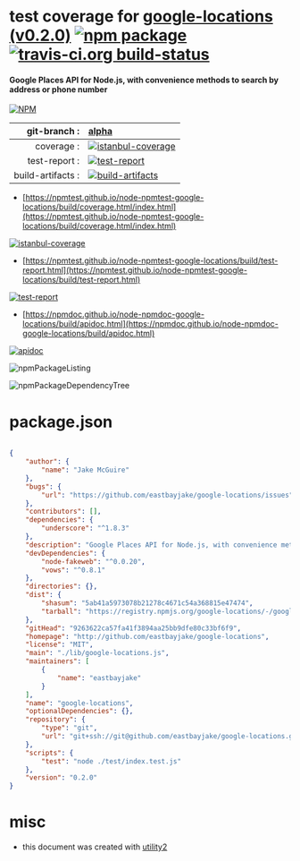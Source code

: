 # test coverage for  [google-locations (v0.2.0)](http://github.com/eastbayjake/google-locations)  [![npm package](https://img.shields.io/npm/v/npmtest-google-locations.svg?style=flat-square)](https://www.npmjs.org/package/npmtest-google-locations) [![travis-ci.org build-status](https://api.travis-ci.org/npmtest/node-npmtest-google-locations.svg)](https://travis-ci.org/npmtest/node-npmtest-google-locations)
#### Google Places API for Node.js, with convenience methods to search by address or phone number

[![NPM](https://nodei.co/npm/google-locations.png?downloads=true&downloadRank=true&stars=true)](https://www.npmjs.com/package/google-locations)

| git-branch : | [alpha](https://github.com/npmtest/node-npmtest-google-locations/tree/alpha)|
|--:|:--|
| coverage : | [![istanbul-coverage](https://npmtest.github.io/node-npmtest-google-locations/build/coverage.badge.svg)](https://npmtest.github.io/node-npmtest-google-locations/build/coverage.html/index.html)|
| test-report : | [![test-report](https://npmtest.github.io/node-npmtest-google-locations/build/test-report.badge.svg)](https://npmtest.github.io/node-npmtest-google-locations/build/test-report.html)|
| build-artifacts : | [![build-artifacts](https://npmtest.github.io/node-npmtest-google-locations/glyphicons_144_folder_open.png)](https://github.com/npmtest/node-npmtest-google-locations/tree/gh-pages/build)|

- [https://npmtest.github.io/node-npmtest-google-locations/build/coverage.html/index.html](https://npmtest.github.io/node-npmtest-google-locations/build/coverage.html/index.html)

[![istanbul-coverage](https://npmtest.github.io/node-npmtest-google-locations/build/screenCapture.buildCi.browser.%252Ftmp%252Fbuild%252Fcoverage.lib.html.png)](https://npmtest.github.io/node-npmtest-google-locations/build/coverage.html/index.html)

- [https://npmtest.github.io/node-npmtest-google-locations/build/test-report.html](https://npmtest.github.io/node-npmtest-google-locations/build/test-report.html)

[![test-report](https://npmtest.github.io/node-npmtest-google-locations/build/screenCapture.buildCi.browser.%252Ftmp%252Fbuild%252Ftest-report.html.png)](https://npmtest.github.io/node-npmtest-google-locations/build/test-report.html)

- [https://npmdoc.github.io/node-npmdoc-google-locations/build/apidoc.html](https://npmdoc.github.io/node-npmdoc-google-locations/build/apidoc.html)

[![apidoc](https://npmdoc.github.io/node-npmdoc-google-locations/build/screenCapture.buildCi.browser.%252Ftmp%252Fbuild%252Fapidoc.html.png)](https://npmdoc.github.io/node-npmdoc-google-locations/build/apidoc.html)

![npmPackageListing](https://npmtest.github.io/node-npmtest-google-locations/build/screenCapture.npmPackageListing.svg)

![npmPackageDependencyTree](https://npmtest.github.io/node-npmtest-google-locations/build/screenCapture.npmPackageDependencyTree.svg)



# package.json

```json

{
    "author": {
        "name": "Jake McGuire"
    },
    "bugs": {
        "url": "https://github.com/eastbayjake/google-locations/issues"
    },
    "contributors": [],
    "dependencies": {
        "underscore": "^1.8.3"
    },
    "description": "Google Places API for Node.js, with convenience methods to search by address or phone number",
    "devDependencies": {
        "node-fakeweb": "^0.0.20",
        "vows": "^0.8.1"
    },
    "directories": {},
    "dist": {
        "shasum": "5ab41a5973078b21278c4671c54a368815e47474",
        "tarball": "https://registry.npmjs.org/google-locations/-/google-locations-0.2.0.tgz"
    },
    "gitHead": "9263622ca57fa41f3894aa25bb9dfe80c33bf6f9",
    "homepage": "http://github.com/eastbayjake/google-locations",
    "license": "MIT",
    "main": "./lib/google-locations.js",
    "maintainers": [
        {
            "name": "eastbayjake"
        }
    ],
    "name": "google-locations",
    "optionalDependencies": {},
    "repository": {
        "type": "git",
        "url": "git+ssh://git@github.com/eastbayjake/google-locations.git"
    },
    "scripts": {
        "test": "node ./test/index.test.js"
    },
    "version": "0.2.0"
}
```



# misc
- this document was created with [utility2](https://github.com/kaizhu256/node-utility2)
